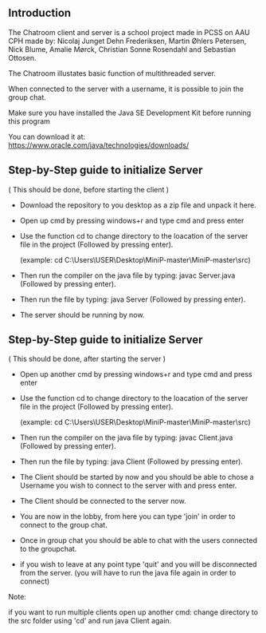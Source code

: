 Introduction
--
The Chatroom client and server is a school project made in PCSS on AAU CPH made by: Nicolaj Junget Dehn Frederiksen, Martin Øhlers Petersen, Nick Blume, Amalie Mørck, Christian Sonne Rosendahl and Sebastian Ottosen.

The Chatroom illustates basic function of multithreaded server.

When connected to the server with a username, it is possible to join the group chat.

Make sure you have installed the Java SE Development Kit before running this program

You can download it at: https://www.oracle.com/java/technologies/downloads/

Step-by-Step guide to initialize Server
--

(
This should be done, before starting the client
)

*
    Download the repository to you desktop as a zip file and unpack it here.
*
    Open up cmd by pressing windows+r and type cmd and press enter
*
    Use the function cd to change directory to the loacation of the server file in the project (Followed by pressing enter).
    
    (example: cd C:\Users\USER\Desktop\MiniP-master\MiniP-master\src)
*
    Then run the compiler on the java file by typing: javac Server.java (Followed by pressing enter).
*
    Then run the file by typing: java Server (Followed by pressing enter).
*
    The server should be running by now.
    
Step-by-Step guide to initialize Server
--

(
This should be done, after starting the server
)

*
    Open up another cmd by pressing windows+r and type cmd and press enter
*
    Use the function cd to change directory to the loacation of the server file in the project (Followed by pressing enter).
    
    (example: cd C:\Users\USER\Desktop\MiniP-master\MiniP-master\src)
*
    Then run the compiler on the java file by typing: javac Client.java (Followed by pressing enter).
*
    Then run the file by typing: java Client (Followed by pressing enter).
*
    The Client should be started by now and you should be able to chose a Username you wish to connect to the server with and press enter.
*
    The Client should be connected to the server now.
*
    You are now in the lobby, from here you can type 'join' in order to connect to the group chat.
*
    Once in group chat you should be able to chat with the users connected to the groupchat.
*
    if you wish to leave at any point type 'quit' and you will be disconnected from the server. (you will have to run the java file again in order to connect)

Note:

if you want to run multiple clients open up another cmd: change directory to the src folder using 'cd' and run java Client again.

